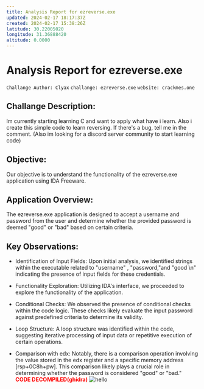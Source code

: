 ```yaml
---
title: Analysis Report for ezreverse.exe
updated: 2024-02-17 18:17:37Z
created: 2024-02-17 15:38:26Z
latitude: 30.22005020
longitude: 31.36888420
altitude: 0.0000
---
```


# Analysis Report for ezreverse.exe
`Challange Author: Clyax` `challange: ezreverse.exe` `website: crackmes.one`
## Challange Description:
Im currently starting learning C and want to apply what have i learn. Also i create this simple code to learn reversing. If there's a bug, tell me in the comment. (Also im looking for a discord server community to start learning code)
## Objective:
Our objective is to understand the functionality of the ezreverse.exe application using IDA Freeware.

## Application Overview:
The ezreverse.exe application is designed to accept a username and password from the user and determine whether the provided password is deemed "good" or "bad" based on certain criteria.

## Key Observations:
- Identification of Input Fields: Upon initial analysis, we identified strings within the executable related to "username" , "password,"and "good \n" indicating the presence of input fields for these credentials.

- Functionality Exploration: Utilizing IDA's interface, we proceeded to explore the functionality of the application.

- Conditional Checks: We observed the presence of conditional checks  within the code logic. These checks likely evaluate the input password against predefined criteria to determine its validity.

- Loop Structure: A loop structure was identified within the code, suggesting iterative processing of input data or repetitive execution of certain operations.

- Comparison with edx: Notably, there is a comparison operation involving the value stored in the edx register and a specific memory address [rsp+0C8h+pw]. This comparison likely plays a crucial role in determining whether the password is considered "good" or "bad."
<span style="color:red">**CODE DECOMPILED(ghidra)**</span>
![hello](https://github.com/seiffawal/crackmes.one_sol/assets/83987697/354f4dbf-aa5f-4360-bdfa-f87c9da85afb)
